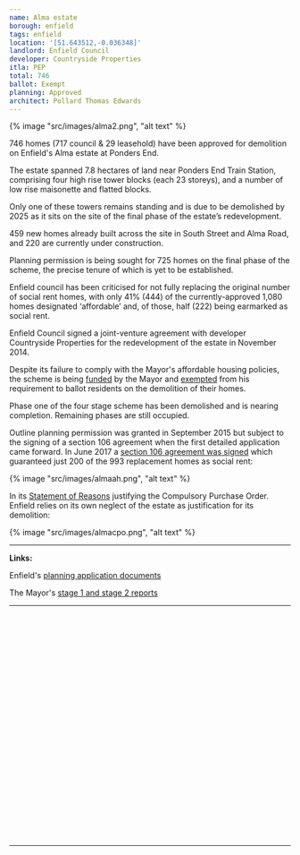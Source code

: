 ```yaml
---
name: Alma estate 
borough: enfield
tags: enfield
location: '[51.643512,-0.036348]'
landlord: Enfield Council
developer: Countryside Properties
itla: PEP
total: 746
ballot: Exempt
planning: Approved
architect: Pollard Thomas Edwards
---
```

{% image "src/images/alma2.png", "alt text" %}

746 homes (717 council & 29 leasehold) have been approved for demolition on Enfield's Alma estate at Ponders End.

The estate spanned 7.8 hectares of land near Ponders End Train Station, comprising four high rise tower blocks (each 23 storeys), and a number of low rise maisonette and flatted blocks.

Only one of these towers remains standing and is due to be demolished by 2025 as it sits on the site of the final phase of the estate’s redevelopment.

459 new homes already built across the site in South Street and Alma Road, and 220 are currently under construction.

Planning permission is being sought for 725 homes on the final phase of the scheme, the precise tenure of which is yet to be established.

Enfield council has been criticised for not fully replacing the original number of social rent homes, with only 41% (444) of the currently-approved 1,080 homes designated ‘affordable’ and, of those, half (222) being earmarked as social rent.

Enfield Council signed a joint-venture agreement with developer Countryside Properties for the redevelopment of the estate in November 2014. 

Despite its failure to comply with the Mayor's affordable housing policies, the scheme is being [funded](https://www.london.gov.uk/programmes-strategies/housing-and-land/homes-londoners/estate-regeneration/estate-regeneration-data) by the Mayor and [exempted](https://www.london.gov.uk/programmes-strategies/housing-and-land/homes-londoners/estate-regeneration/estate-regeneration-data) from his requirement to ballot residents on the demolition of their homes.

Phase one of the four stage scheme has been demolished and is nearing completion. Remaining phases are still occupied.

Outline planning permission was granted in September 2015 but subject to the signing of a section 106 agreement when the first detailed application came forward. In June 2017 a [section 106 agreement was signed](/images/almas106.pdf) which guaranteed just 200 of the 993 replacement homes as social rent:

{% image "src/images/almaah.png", "alt text" %}

In its [Statement of Reasons](/images/almacpo.pdf) justifying the Compulsory Purchase Order. Enfield relies on its own neglect of the estate as justification for its demolition:

{% image "src/images/almacpo.png", "alt text" %}

---
__Links:__

Enfield's [planning application documents](https://planningandbuildingcontrol.enfield.gov.uk/online-applications/applicationDetails.do?activeTab=documents&keyVal=NO8O9NJN28000)

The Mayor's [stage 1 and stage 2 reports](https://www.london.gov.uk/sites/default/files/public%3A//public%3A//PAWS/media_id_285804///alma_estate_report.pdf)

---

<!------------THE CODE BELOW RENDERS THE MAP - DO NOT EDIT! ---------------------------->

<div id="map" style="width: 100%; height: 400px;"></div>

<script>
  var map = L.map('map').setView({{ location }}, 13);
  L.tileLayer('https://tile.openstreetmap.org/{z}/{x}/{y}.png', {
  maxZoom: 19,
attribution: '&copy; <a href="http://www.openstreetmap.org/copyright">OpenStreetMap</a>'
}).addTo(map);
var circle = L.circle({{ location }}, {
    color: 'red',
    fillColor: '#f03',
    fillOpacity: 0.5,
    radius: 500
}).addTo(map);
</script>

---

